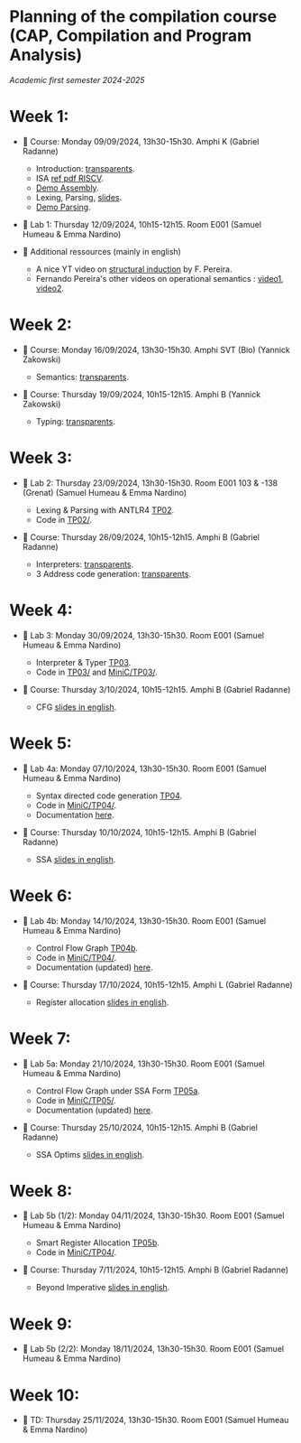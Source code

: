 # Planning of the compilation course (CAP, Compilation and Program Analysis)
_Academic first semester 2024-2025_

# Week 1:

- :book: Course: Monday 09/09/2024, 13h30-15h30. Amphi K (Gabriel Radanne)
  
  * Introduction: [transparents](course/capmif_cours01_intro_et_archi.pdf).
  * ISA [ref pdf RISCV](course/riscv_isa.pdf).
  * [Demo Assembly](course/demo20.s).
  * Lexing, Parsing, [slides](course/capmif_cours02_lexing_parsing.pdf).
  * [Demo Parsing](course/ANTLRExamples.tar.xz).

- :hammer: Lab 1: Thursday 12/09/2024, 10h15-12h15. Room E001 (Samuel
  Humeau & Emma Nardino)

- :rocket: Additional ressources (mainly in english)

  * A nice YT video on [structural induction](https://www.youtube.com/watch?v=2o3EzvfgTiQ) by F. Pereira.
  * Fernando Pereira's other videos on operational semantics : [video1](https://www.youtube.com/watch?v=bOzbRhXvtlY), [video2](https://www.youtube.com/watch?v=aiBKOuM5iEA).

# Week 2:

- :book: Course: Monday 16/09/2024, 13h30-15h30. Amphi SVT (Bio) (Yannick Zakowski)
  
  * Semantics: [transparents](course/capmif_cours_03_semantics.pdf).

- :book: Course: Thursday 19/09/2024, 10h15-12h15. Amphi B (Yannick Zakowski)

  * Typing: [transparents](course/capmif_cours_04_typing.pdf).

# Week 3:

- :hammer: Lab 2: Thursday 23/09/2024, 13h30-15h30. Room E001 103 & -138 (Grenat) (Samuel Humeau & Emma Nardino)

  * Lexing & Parsing with ANTLR4 [TP02](TP02/tp2.pdf).
  * Code in [TP02/](TP02/).

- :book: Course: Thursday 26/09/2024, 10h15-12h15. Amphi B (Gabriel Radanne)

  * Interpreters: [transparents](course/capmif_cours03_interpreters.pdf).
  * 3 Address code generation: [transparents](course/capmif_cours05_3ad_codegen.pdf).

# Week 4:

- :hammer: Lab 3: Monday 30/09/2024, 13h30-15h30. Room E001 (Samuel Humeau & Emma Nardino)

  * Interpreter & Typer [TP03](TP03/tp3.pdf).
  * Code in [TP03/](TP03/) and [MiniC/TP03/](MiniC/TP03/).

- :book: Course: Thursday 3/10/2024, 10h15-12h15. Amphi B (Gabriel Radanne)

  * CFG [slides in english](course/capmif_cours06_irs.pdf).

# Week 5:

- :hammer: Lab 4a: Monday 07/10/2024, 13h30-15h30. Room E001 (Samuel Humeau & Emma Nardino)

  * Syntax directed code generation [TP04](TP04/tp4a.pdf).
  * Code in [MiniC/TP04/](MiniC/TP04/).
  * Documentation [here](docs/html/index.html).

- :book: Course: Thursday 10/10/2024, 10h15-12h15. Amphi B (Gabriel Radanne)

  * SSA [slides in english](course/capmif_cours06a_ssa.pdf).

# Week 6:

- :hammer: Lab 4b: Monday 14/10/2024, 13h30-15h30. Room E001 (Samuel Humeau & Emma Nardino)

  * Control Flow Graph [TP04b](TP04/tp4b.pdf).
  * Code in [MiniC/TP04/](MiniC/TP04/).
  * Documentation (updated) [here](docs/html/index.html).

- :book: Course: Thursday 17/10/2024, 10h15-12h15. Amphi L (Gabriel Radanne)

  * Register allocation [slides in english](course/cap_cours07_regalloc.pdf).

# Week 7:

- :hammer: Lab 5a: Monday 21/10/2024, 13h30-15h30. Room E001 (Samuel Humeau & Emma Nardino)

  * Control Flow Graph under SSA Form [TP05a](TP05/tp5a.pdf).
  * Code in [MiniC/TP05/](MiniC/TP05/).
  * Documentation (updated) [here](docs/html/index.html).

- :book: Course: Thursday 25/10/2024, 10h15-12h15. Amphi B (Gabriel Radanne)

  * SSA Optims [slides in english](course/cap_cours06b_ssa_optim.pdf).

# Week 8:

- :hammer: Lab 5b (1/2): Monday 04/11/2024, 13h30-15h30. Room E001 (Samuel Humeau & Emma Nardino)

    * Smart Register Allocation [TP05b](TP05/tp5b.pdf).
    * Code in [MiniC/TP04/](MiniC/TP05/).

- :book: Course: Thursday 7/11/2024, 10h15-12h15. Amphi B (Gabriel Radanne)

  * Beyond Imperative [slides in english](course/cap_cours_bonuscomp.pdf).

# Week 9:

- :hammer: Lab 5b (2/2): Monday 18/11/2024, 13h30-15h30. Room E001 (Samuel Humeau & Emma Nardino)

# Week 10:

- :notebook: TD: Thursday 25/11/2024, 13h30-15h30. Room E001 (Samuel Humeau & Emma Nardino)
